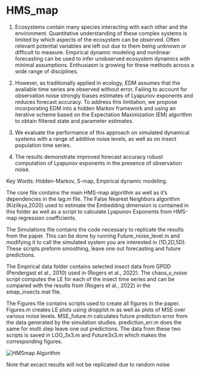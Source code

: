 # HMS_map


1. Ecosystems contain many species interacting with each other and the environment. Quantitative understanding of these complex systems is limited by which aspects of the ecosystem can be observed. Often relevant potential variables are left out due to them being unknown or difficult to measure. Empirical dynamic modeling and nonlinear forecasting can be used to infer unobserved ecosystem dynamics with minimal assumptions. Enthusiasm is growing for these methods across a wide range of disciplines.

2. However, as traditionally applied in ecology, EDM assumes that the available time series are observed without error. Failing to account for observation noise strongly biases estimates of Lyapunov exponents and reduces forecast accuracy. To address this limitation, we propose incorporating EDM into a hidden Markov framework and using an iterative scheme based on the Expectation Maximization (EM) algorithm to obtain filtered state and parameter estimates.

3. We evaluate the performance of this approach on simulated dynamical systems with a range of additive noise levels, as well as on insect population time series.

4. The results demonstrate improved forecast accuracy robust computation of Lyapunov exponents in the presence of observation noise.

Key Words: Hidden-Markov, S-map, Empirical dynamic modeling.


The core file contains the main HMS-map algorithm as well as it’s dependencies in the lag.m file. The False Nearest Neighbors algorithm (Kizilkya,2020) used to estimate the Embedding dimension is contained in this folder as well as a script to calculate Lyapunov Exponents from HMS-map regression coefficients.

The Simulations file contains the code necessary to replicate the results from the paper. This can be done by running Future_noise_level.m and modifying it to call the simulated system you are interested in (1D,2D,5D). These scripts preform smoothing, leave one out forecasting and future predictions.

The Empirical data folder contains selected insect data from GPDD (Pendergast et al., 2010) used in (Rogers et al., 2022). The chaos_v_noise script computes the LE for each of the insect time series and can be compared with the results from (Rogers et al., 2022) in the smap_insects.mat file.

The Figures file contains scripts used to create all figures in the paper. Figures.m creates LE plots using dropplot.m as well as plots of MSE over various noise levels. MSE_future.m calculates future prediction error from the data generated by the simulation studies. prediction_err.m does the same for multi step leave one out predictions. The data from these two scripts is saved in LOO_3x3.m and Future3x3.m which makes the corresponding figures.

![HMSmap Algorithm](/Core/HMSmap_lags_b.m)

Note that excact results will not be replicated due to random noise
